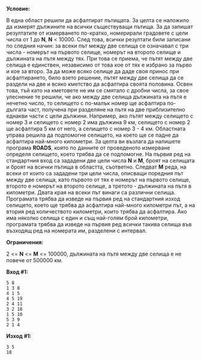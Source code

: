 **Условие:**

В една област решили да асфалтират пътищата. За целта се наложило да измерят дължините на всички съществуващи пътища. За да запишат резултатите от измерването по-кратко, номерирали градовете с цели числа от 1 до **N**, **N** < 10000. След това, всички резултати били записани по следния начин: за всеки път между две селища се означавал с три числа - номерът на първото селище, номерът на второто селище и дължината на пътя между тях. При това се приема, че пътят между две селища е единствен, независимо от това кое от тях е избрано за първо и кое за второ. За да може всяко селище да даде своя принос при асфалтирането, било взето решение, пътят между две селища да се раздели на две и всяко кметство да асфалтира своята половина. Освен това, тъй като на кметовете не им се смятало с дробни числа, за свое улеснение те решили, че ако между две селища дължината на пътя е нечетно число, то селището с по-малък номер ще асфалтира по-дългата част, получена при разделяне на пътя на две приблизително еднакви части с цели дължини. Например, ако пътят между селището с номер 3 и селището с номер 2 има дължина 9 км, селището с номер 2 ще асфалтира 5 км от него, а селището с номер 3 - 4 км. Областната управа решила да подпомогне селището, на което ще се падне да асфалтира най-много километри. За целта ви възлага да напишете програма **ROADS**, която по данните от проведеното измерване определя селището, което трябва да се подпомогне. На първия ред на стандартния вход са зададени две цели числа **N** и **М**, броят на селищата и броят на всички пътища в областта, съответно. Следват **M** реда, на всеки от които са зададени три цели числа, описващи поредния път между две селища, като първото от тях е номерът на първото селище, второто е номерът на второто селище, а третото - дължината на пътя в километри. Двата края на всеки път винаги са различни селища. Програмата трябва да изведе на първия ред на стандартния изход селището, което ще трябва да асфалтира най-много километри път, а на втория ред количеството километри, които трябва да асфалтира. Ако има няколко селища с един и същ най-голям брой километри, програмата трябва да изведе на първия ред всички такива селища във възходящ ред на номерата им, разделени с интервал. 

**Ограничения:**

2 <= **N** <= **M** <= 100000, дължината на пътя между две селища е не повече от 500000 км.

**Вход #1:**
	
	5 8
	1 3 8
	4 1 5
	4 5 19
	2 4 11
	3 2 18
	1 5 10
	5 3 9
	2 1 4

**Изход #1:**

	3 5
	18
